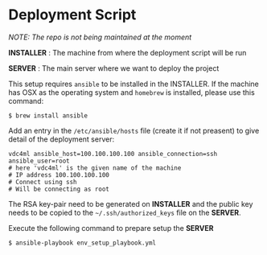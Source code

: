 Deployment Script
=================

*NOTE: The repo is not being maintained at the moment*

**INSTALLER** : The machine from where the deployment script will be run

**SERVER**    : The main server where we want to deploy the project

This setup requires `ansible` to be installed in the INSTALLER.
If the machine has OSX as the operating system and `homebrew` is installed,
please use this command:

```
$ brew install ansible
```

Add an entry in the `/etc/ansible/hosts` file (create it if not preasent)
to give detail of the deployment server:

```
vdc4ml ansible_host=100.100.100.100 ansible_connection=ssh ansible_user=root
# here 'vdc4ml' is the given name of the machine
# IP address 100.100.100.100
# Connect using ssh
# Will be connecting as root
```

The RSA key-pair need to be generated on **INSTALLER** and the public key needs
to be copied to the `~/.ssh/authorized_keys` file on the **SERVER**.

Execute the following command to prepare setup the **SERVER**

```
$ ansible-playbook env_setup_playbook.yml
```
